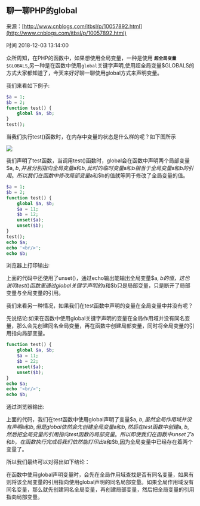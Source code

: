 ## 聊一聊PHP的global

来源：[http://www.cnblogs.com/itbsl/p/10057892.html](http://www.cnblogs.com/itbsl/p/10057892.html)

时间 2018-12-03 13:14:00

 
众所周知，在PHP的函数中，如果想使用全局变量，一种是使用 **`超全局变量`** `$GLOBALS`,另一种是在函数中使用`global`关键字声明,使用超全局变量$GLOBALS的方式大家都知道了，今天来好好聊一聊使用global方式来声明变量。
 
我们来看如下例子:

```php
$a = 1;
$b = 2;
function test() {
    global $a, $b;
}
test();
```
 
当我们执行test()函数时，在内存中变量的状态是什么样的呢？如下图所示
 
![][0]
 
我们声明了test函数，当调用test()函数时，global会在函数中声明两个局部变量$a, $b,并且分别指向全局变量$a和$b,此时的临时变量$a和$b相当于全局变量$a和$b的引用。所以我们在函数中修改局部变量$a和$b的值就等同于修改了全局变量的值。

```php
$a = 1;
$b = 2;
function test() {
    global $a, $b;
    $a = 11;
    $b = 12;
    unset($a);
    unset($b);
}
test();
echo $a;
echo '<br/>';
echo $b;
```
 
浏览器上打印输出:
 
上面的代码中还使用了unset()，通过echo输出能输出全局变量$a, $b的值，这也说明test()函数里通过global关键字声明的$a和$b只是局部变量，只是断开了局部变量与全局变量的引用。
 
我们来看另一种情况，如果我们在test函数中声明的变量在全局变量中并没有呢？
 
先说结论:如果在函数中使用global关键字声明的变量在全局作用域并没有同名变量，那么会先创建同名全局变量，再在函数中创建局部变量，同时将全局变量的引用指向局部变量。

```php
function test() {
    global $a, $b;
    $a = 11;
    $b = 22;
    unset($a);
    unset($b);
}
echo $a;
echo '<br/>';
echo $b;
```
 
通过浏览器输出:
 
上面的代码，我们在test函数中使用global声明了变量$a, $b,虽然全局作用域并没有声明$a和$b,但是global依然会先创建全局变量$a和$b,然后在test函数中创建$a, $b,然后把全局变量的引用指向test函数的局部变量。所以即使我们在函数中unset了$a和$b，在函数执行完成后我们依然能打印出$a和$b,因为全局变量中已经存在着两个变量了。
 
所以我们最终可以对得出如下结论：
 
在函数中使用global声明变量时，会先在全局作用域查找是否有同名变量，如果有则将该全局变量的引用指向使用global声明的同名局部变量。如果全局作用域没有同名变量，那么就先创建同名全局变量，再创建局部变量，然后把全局变量的引用指向局部变量。


[0]: https://img1.tuicool.com/YvmyQ3f.png